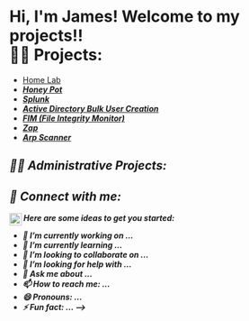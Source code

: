 <h1>Hi, I'm James! Welcome to my projects!! <br/><a 
<h2>👨‍💻 Projects:</h2>

  - [Home Lab](https://github.com/JamesProject-hub/Wazuh.git) <b><i>
  - [Honey Pot](https://github.com/JamesProject-hub/Honey-Pot.git)
  - [Splunk](https://github.com/JamesProject-hub/Splunk.git)
  - [Active Directory Bulk User Creation](https://github.com/JamesProject-hub/Active-directory.git)
  - [FIM (File Integrity Monitor)](https://github.com/JamesProject-hub/File-Integrity-Monitor.git)
  - [Zap](https://github.com/JamesProject-hub/Zap.git)
  - [Arp Scanner](https://github.com/JamesProject-hub/Arp-Scanner.git)

<h2>👨‍💻 Administrative Projects:</h2>

  

<h2> 🤳 Connect with me:</h2>


[<img align="left" alt="JoshMadakor | LinkedIn" width="22px" src="https://cdn.jsdelivr.net/npm/simple-icons@v3/icons/linkedin.svg" />][linkedin]


[linkedin]: https://www.linkedin.com/in/james-williams-6628b91b3/



Here are some ideas to get you started:

- 🔭 I’m currently working on ...
- 🌱 I’m currently learning ...
- 👯 I’m looking to collaborate on ...
- 🤔 I’m looking for help with ...
- 💬 Ask me about ...
- 📫 How to reach me: ...
- 😄 Pronouns: ...
- ⚡ Fun fact: ...
-->
